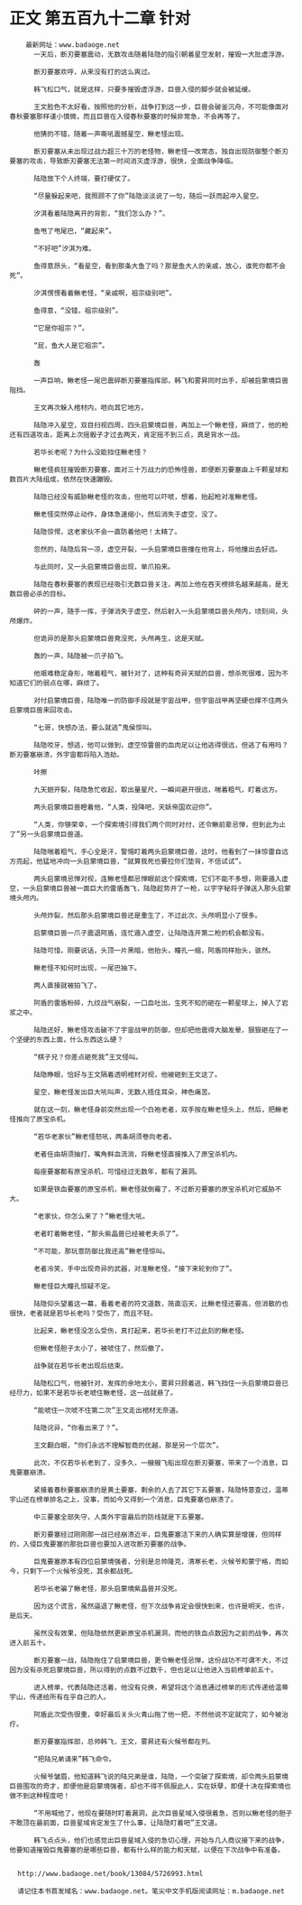 # 正文 第五百九十二章 针对
        最新网址：www.badaoge.net
          一天后，断刃要塞震动，无数攻击随着陆隐的指引朝着星空发射，摧毁一大批虚浮游。
      
          断刃要塞欢呼，从来没有打的这么爽过。
      
          韩飞松口气，就是这样，只要多摧毁虚浮游，巨兽入侵的脚步就会被延缓。
      
          王文脸色不太好看，按照他的分析，战争打到这一步，巨兽会破釜沉舟，不可能像面对春秋要塞那样谨小慎微，而且巨兽在入侵春秋要塞的时候非常急，不会再等了。
      
          他猜的不错，随着一声嘶吼震撼星空，鳅老怪出现。
      
          断刃要塞从未出现过战力超三十万的老怪物，鳅老怪一改常态，独自出现防御整个断刃要塞的攻击，导致断刃要塞无法第一时间消灭虚浮游，很快，全面战争降临。
      
          陆隐放下个人终端，要打硬仗了。
      
          “尽量躲起来吧，我照顾不了你”陆隐淡淡说了一句，随后一跃而起冲入星空。
      
          汐淇看着陆隐离开的背影，“我们怎么办？”。
      
          鱼甩了甩尾巴，“藏起来”。
      
          “不好吧”汐淇为难。
      
          鱼得意昂头，“看星空，看到那条大鱼了吗？那是鱼大人的亲戚，放心，谁死你都不会死”。
      
          汐淇愣愣看着鳅老怪，“亲戚啊，祖宗级别吧”。
      
          鱼得意，“没错，祖宗级别”。
      
          “它是你祖宗？”。
      
          “屁，鱼大人是它祖宗”。
      
          轰
      
          一声巨响，鳅老怪一尾巴震碎断刃要塞指挥部，韩飞和雾昇同时出手，却被启蒙境巨兽阻挡。
      
          王文再次躲入棺材内，咂向其它地方。
      
          陆隐冲入星空，双目扫视四周，四头启蒙境巨兽，再加上一个鳅老怪，麻烦了，他的枪还有四道攻击，距离上次摇骰子才过去两天，肯定摇不到三点，真是背水一战。
      
          若华长老呢？为什么没能挡住鳅老怪？
      
          鳅老怪疯狂摧毁断刃要塞，面对三十万战力的恐怖怪兽，即便断刃要塞由上千颗星球和数百片大陆组成，依然在快速蹦毁。
      
          陆隐已经没有威胁鳅老怪的攻击，但他可以吓唬，想着，抬起枪对准鳅老怪。
      
          鳅老怪突然停止动作，身体急速缩小，然后消失于虚空，没了。
      
          陆隐惊愕，这老家伙不会一直防着他吧！太精了。
      
          忽然的，陆隐后背一凉，虚空开裂，一头启蒙境巨兽撞在他背上，将他撞出去好远。
      
          与此同时，又一头启蒙境巨兽出现，单爪拍来。
      
          陆隐在春秋要塞的表现已经吸引无数巨兽关注，再加上他在吞天榜排名越来越高，是无数巨兽必杀的目标。
      
          砰的一声，随手一挥，子弹消失于虚空，然后射入一头启蒙境巨兽头颅内，顷刻间，头颅爆炸。
      
          但诡异的是那头启蒙境巨兽竟没死，头颅再生，这是天赋。
      
          轰的一声，陆隐被一爪子拍飞。
      
          他艰难稳定身形，喘着粗气，被针对了，这种有奇异天赋的巨兽，想杀死很难，因为不知道它们的弱点在哪，麻烦了。
      
          对付启蒙境巨兽，陆隐唯一的防御手段就是宇宙战甲，但宇宙战甲再坚硬也撑不住两头启蒙境巨兽来回攻击。
      
          “七哥，快想办法，要么就逃”鬼侯惊叫。
      
          陆隐咬牙，想逃，他可以做到，虚空惊雷兽的血肉足以让他逃得很远，但逃了有用吗？断刃要塞崩溃，外宇宙都将陷入浩劫。
      
          咔擦
      
          九天翅开裂，陆隐急忙收起，取出量星尺，一瞬间避开很远，喘着粗气，盯着远方。
      
          两头启蒙境巨兽瞪着他，“人类，投降吧，天妖帝国欢迎你”。
      
          “人类，你够荣幸，一个探索境引得我们两个同时对付，还令鳅前辈忌惮，但到此为止了”另一头启蒙境巨兽道。
      
          陆隐喘着粗气，手心全是汗，警惕盯着两头启蒙境巨兽，这时，他看到了一抹惊雷自远方亮起，他猛地冲向一头启蒙境巨兽，“就算我死也要拉你们垫背，不信试试”。
      
          两头启蒙境忌惮对视，连鳅老怪都忌惮眼前这个探索境，它们不能不多想，刚要遁入虚空，一头启蒙境巨兽被一面巨大的雷盾轰飞，陆隐趁势开了一枪，以宇字秘将子弹送入那头启蒙境头颅内。
      
          头颅炸裂，然后那头启蒙境巨兽还是重生了，不过此次，头颅明显小了很多。
      
          启蒙境巨兽一爪子震退阿盾，连忙遁入虚空，让陆隐连开第二枪的机会都没有。
      
          陆隐可惜，刚要说话，头顶一片黑暗，他抬头，瞳孔一缩，阿盾同样抬头，骇然。
      
          鳅老怪不知何时出现，一尾巴抽下。
      
          两人直接就被拍飞了。
      
          阿盾的雷盾粉碎，九纹战气崩裂，一口血吐出，生死不知的砸在一颗星球上，掉入了岩浆之中。
      
          陆隐还好，鳅老怪攻击破不了宇宙战甲的防御，但却把他震得大脑发晕，狠狠砸在了一个坚硬的东西上面，什么东西这么硬？
      
          “棋子兄？你差点砸死我”王文怪叫。
      
          陆隐睁眼，恰好与王文隔着透明棺材对视，他被砸到王文这了。
      
          星空，鳅老怪发出巨大吼叫声，无数人捂住耳朵，神色痛苦。
      
          就在这一刻，鳅老怪身前突然出现一个白袍老者，双手按在鳅老怪头上，然后，把鳅老怪推向了原宝杀机。
      
          “若华老家伙”鳅老怪怒吼，两条胡须卷向老者。
      
          老者任由胡须抽打，嘴角鲜血流淌，将鳅老怪直接推入了原宝杀机内。
      
          每座要塞都有原宝杀机，可惜经过无数年，都有了漏洞。
      
          如果是铁血要塞的原宝杀机，鳅老怪就倒霉了，不过断刃要塞的原宝杀机对它威胁不大。
      
          “老家伙，你怎么来了？”鳅老怪大吼。
      
          老者盯着鳅老怪，“那头紫晶兽已经被老夫杀了”。
      
          “不可能，那玩意防御比我还高”鳅老怪惊叫。
      
          老者冷笑，手中出现奇异的武器，对准鳅老怪，“接下来轮到你了”。
      
          鳅老怪巨大瞳孔惊疑不定。
      
          陆隐仰头望着这一幕，看着老者的符文道数，简直滔天，比鳅老怪还要高，但消散的也很快，老者就是若华长老吗？受伤了，而且不轻。
      
          比起来，鳅老怪没怎么受伤，真打起来，若华长老打不过此刻的鳅老怪。
      
          但鳅老怪胆子太小了，被唬住了，然后撤了。
      
          战争就在若华长老出现后结束。
      
          陆隐松口气，他被针对，发挥的余地太小，雾昇只顾着逃，韩飞挡住一头启蒙境巨兽已经尽力，如果不是若华长老唬住鳅老怪，这一战就悬了。
      
          “能唬住一次唬不住第二次”王文走出棺材无奈道。
      
          陆隐诧异，“你看出来了？”。
      
          王文翻白眼，“你们永远不理解智商的优越，那是另一个层次”。
      
          此次，不仅若华长老到了，没多久，一艘艘飞船出现在断刃要塞，带来了一个消息，巨鬼要塞崩溃。
      
          紧接着春秋要塞崩溃的是黄土要塞，剩余的人去了其它下五要塞，陆隐特意查过，温蒂宇山还在榜单排名之上，没事，而如今又得到一个消息，巨鬼要塞也崩溃了。
      
          中三要塞全部失守，人类外宇宙最后的防线就是下五要塞。
      
          断刃要塞经过刚刚那一战已经崩溃近半，巨鬼要塞活下来的人确实算是增援，但同样的，入侵巨鬼要塞的那批巨兽也要加入进攻断刃要塞的战争。
      
          巨鬼要塞原本有四位启蒙境强者，分别是总帅隆克，清寒长老，火候爷和蒙宁格，而如今，只剩下一个火候爷没死，其余都战死。
      
          若华长老骗了鳅老怪，那头启蒙境紫晶兽并没死。
      
          因为这个谎言，虽然逼退了鳅老怪，但下次战争肯定会很快到来，也许是明天，也许，是后天。
      
          虽然没有效果，但陆隐依然更新原宝杀机漏洞，而他的铁血点数因为之前的战争，再次进入前五十。
      
          断刃要塞一战，陆隐拖住了启蒙境巨兽，更令鳅老怪忌惮，这份战功不可谓不大，不过因为没有杀死启蒙境巨兽，所以得到的点数不过数千，但也足以让他进入当前榜单前五十。
      
          进入榜单，代表陆隐还活着，他没有兑换，希望将这个消息通过榜单的形式传递给温蒂宇山，传递给所有在乎自己的人。
      
          阿盾此次受伤很重，幸好最后关头火青山拖了他一把，不然他说不定就完了，如今被治疗。
      
          断刃要塞指挥部，总帅韩飞，王文，雾昇还有火候爷都在列。
      
          “把陆兄弟请来”韩飞命令。
      
          火候爷皱眉，他知道韩飞说的陆兄弟是谁，陆隐，一个突破了探索境，却令两头启蒙境巨兽围攻的奇才，即便他是启蒙境强者，却也不得不佩服此人，实在妖孽，即便十决在探索境也做不到这种程度吧！
      
          “不用喊他了，他现在要随时盯着漏洞，此次巨兽星域入侵很着急，否则以鳅老怪的胆子不敢顶在最前面，巨兽星域肯定发生了什么事，让陆隐盯着吧”王文道。
      
          韩飞点点头，他们也感觉出巨兽星域入侵的急切心理，开始与几人商议接下来的战争，他要知道摧毁巨鬼要塞的是哪些巨兽，都有什么样的能力和天赋，以便在下次战争中有准备。
      
      
      http://www.badaoge.net/book/13084/5726993.html
      
      请记住本书首发域名：www.badaoge.net。笔尖中文手机版阅读网址：m.badaoge.net